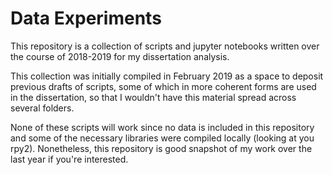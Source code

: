 # Data Experiments

This repository is a collection of scripts and jupyter notebooks written over the course of 2018-2019 for my dissertation analysis.

This collection was initially compiled in February 2019 as a space to deposit previous drafts of scripts, some of which in more coherent forms are used in the dissertation, so that I wouldn't have this material spread across several folders. 

None of these scripts will work since no data is included in this repository and some of the necessary libraries were compiled locally (looking at you rpy2). Nonetheless, this repository is good snapshot of my work over the last year if you're interested. 